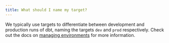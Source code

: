 ```yaml
---
title: What should I name my target?
---
```


We typically use targets to differentiate between development and production runs of dbt, naming the targets `dev` and `prod` respectively. Check out the docs on [managing environments](https://docs.getdbt.com/docs/managing-environments) for more information.
